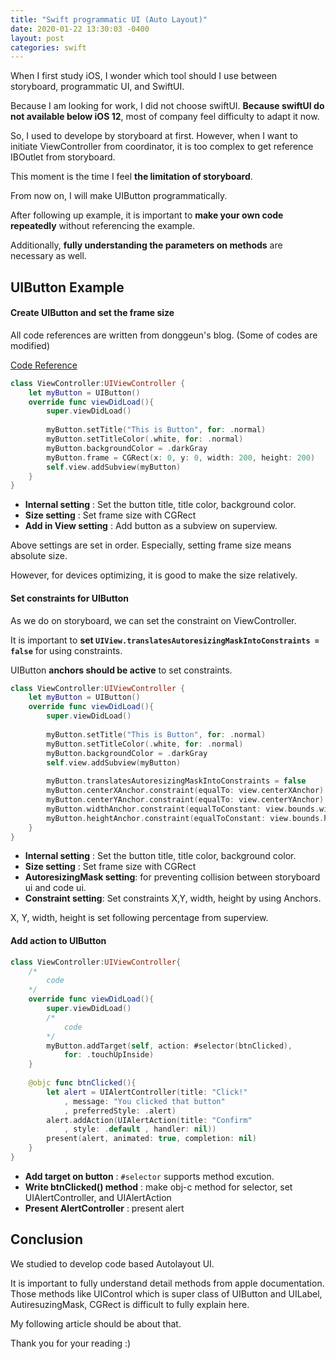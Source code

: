 ```yaml
---
title: "Swift programmatic UI (Auto Layout)"
date: 2020-01-22 13:30:03 -0400
layout: post
categories: swift
---
```


When I first study iOS, I wonder which tool should I use between storyboard, programmatic UI, and SwiftUI.

Because I am looking for work, I did not choose swiftUI. __Because swiftUI do not available below iOS 12__, most of company feel difficulty to adapt it now.

So, I used to develope by storyboard at first. However, when I want to initiate ViewController from coordinator, it is too complex to get reference IBOutlet from storyboard.

This moment is the time I feel __the limitation of storyboard__. 

  
From now on, I will make UIButton programmatically.

After following up example, it is important to __make your own code repeatedly__ without referencing the example.

Additionally, __fully understanding the parameters on methods__ are necessary as well.

## UIButton Example

#### Create UIButton and set the frame size

All code references are written from donggeun's blog. (Some of codes are modified)

[Code Reference](https://baked-corn.tistory.com/36)

```swift
class ViewController:UIViewController {
    let myButton = UIButton()
    override func viewDidLoad(){
        super.viewDidLoad()
        
        myButton.setTitle("This is Button", for: .normal)
        myButton.setTitleColor(.white, for: .normal)
        myButton.backgroundColor = .darkGray
        myButton.frame = CGRect(x: 0, y: 0, width: 200, height: 200)
        self.view.addSubview(myButton)
    }
}
```

- __Internal setting__ : Set the button title, title color, background color.
-  __Size setting__ : Set frame size with CGRect
-  __Add in View setting__ : Add button as a subview on superview.

Above settings are set in order. Especially, setting frame size means absolute size.

However, for devices optimizing, it is good to make the size relatively. 

#### Set constraints for UIButton
As we do on storyboard, we can set the constraint on ViewController.

It is important to __set `UIView.translatesAutoresizingMaskIntoConstraints = false`__ for using constraints.

UIButton __anchors should be active__ to set constraints.


```swift
class ViewController:UIViewController {
    let myButton = UIButton()
    override func viewDidLoad(){
        super.viewDidLoad()
        
        myButton.setTitle("This is Button", for: .normal)
        myButton.setTitleColor(.white, for: .normal)
        myButton.backgroundColor = .darkGray
        self.view.addSubview(myButton)
            
        myButton.translatesAutoresizingMaskIntoConstraints = false
        myButton.centerXAnchor.constraint(equalTo: view.centerXAnchor).isActive = true
        myButton.centerYAnchor.constraint(equalTo: view.centerYAnchor).isActive = true
        myButton.widthAnchor.constraint(equalToConstant: view.bounds.width*0.5).isActive = true
        myButton.heightAnchor.constraint(equalToConstant: view.bounds.height*0.5).isActive = true
    }
}
```
- __Internal setting__ : Set the button title, title color, background color.
-  __Size setting__ : Set frame size with CGRect
-  __AutoresizingMask setting__: for preventing collision between storyboard ui and code ui.
-  __Constraint setting__: Set constraints X,Y, width, height by using Anchors.

X, Y, width, height is set following percentage from superview. 


#### Add action to UIButton


```swift
class ViewController:UIViewController{
    /*
        code
    */
    override func viewDidLoad(){
        super.viewDidLoad()
        /*
            code
        */
        myButton.addTarget(self, action: #selector(btnClicked),
            for: .touchUpInside)
    }
    
    @objc func btnClicked(){
        let alert = UIAlertController(title: "Click!"
            , message: "You clicked that button"
            , preferredStyle: .alert)
        alert.addAction(UIAlertAction(title: "Confirm"
            , style: .default , handler: nil))
        present(alert, animated: true, completion: nil)
    }
}
```
- __Add target on button__ : `#selector` supports method excution. 
- __Write btnClicked() method__ : make obj-c method for selector, set UIAlertController, and UIAlertAction
- __Present AlertController__ : present alert

## Conclusion
We studied to develop code based Autolayout UI.

It is important to fully understand detail methods from apple documentation.
Those methods like UIControl which is super class of UIButton and UILabel, AutiresuzingMask, CGRect 
is difficult to fully explain here.

My following article should be about that.

Thank you for your reading :)
